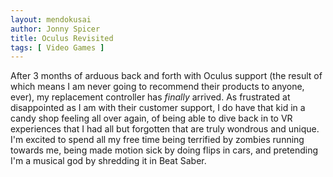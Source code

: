 ```yaml
---
layout: mendokusai
author: Jonny Spicer
title: Oculus Revisited
tags: [ Video Games ]
---
```

After 3 months of arduous back and forth with Oculus support (the result of which means I am never going to recommend their products to anyone, ever), my replacement controller has
*finally* arrived. As frustrated at disappointed as I am with their customer support, I do have that kid in a candy shop feeling all over again, of being able to dive back in to VR
experiences that I had all but forgotten that are truly wondrous and unique. I'm excited to spend all my free time being terrified by zombies running towards me, being made motion
sick by doing flips in cars, and pretending I'm a musical god by shredding it in Beat Saber.
